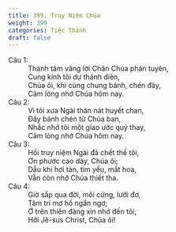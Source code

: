 ```yaml
---
title: 399. Truy Niệm Chúa
weight: 399
categories: Tiệc Thánh
draft: false
---
```

<dl><dt>Câu 1:</dt><dd data-verse="1">Thành tâm vâng lời Chân Chúa phán tuyên, <br/>Cung kính tôi dự thánh diên, <br/>Chúa ôi, khi cùng chung bánh, chén đây, <br/>Cảm lòng nhớ Chúa hôm nay. </dd><dt>Câu 2:</dt><dd data-verse="2">Vì tôi xưa Ngài thân nát huyết chan, <br/>Đây bánh chén từ Chúa ban, <br/>Nhắc nhở tôi một giao ước quý thay, <br/>Cảm lòng nhớ Chúa hôm nay. </dd><dt>Câu 3:</dt><dd data-verse="3">Hồi truy niệm Ngài đã chết thế tôi, <br/>Ơn phước cao dày, Chúa ôi; <br/>Dẫu khi hơi tàn, tim yếu, mắt hoa, <br/>Vẫn còn nhớ Chúa thiết tha. </dd><dt>Câu 4:</dt><dd data-verse="4">Giờ sắp qua đời, môi cứng, lưỡi đơ, <br/>Tâm trí mơ hồ ngẩn ngơ; <br/>Ở trên thiên đàng xin nhớ đến tôi, <br/>Hỡi Jê-sus Christ, Chúa ôi! </dd></dl>